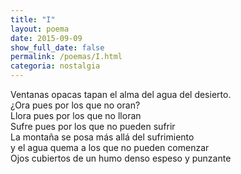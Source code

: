 ```yaml
---
title: "I"
layout: poema
date: 2015-09-09
show_full_date: false
permalink: /poemas/I.html
categoria: nostalgia
---
```

Ventanas opacas tapan el alma del agua del desierto.  
¿Ora pues por los que no oran?  
Llora pues por los que no lloran  
Sufre pues por los que no pueden sufrir  
La montaña se posa más allá del sufrimiento  
y el agua quema a los que no pueden comenzar  
Ojos cubiertos de un humo denso espeso y punzante  
